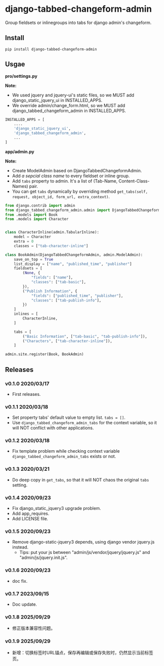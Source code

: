 # django-tabbed-changeform-admin

Group fieldsets or inlinegroups into tabs for django admin's changeform.

## Install

```shell
pip install django-tabbed-changeform-admin
```

## Usgae

**pro/settings.py**

**Note:**

- We used jquery and jquery-ui's static files, so we MUST add django_static_jquery_ui in INSTALLED_APPS.
- We override admin/change_form.html, so we MUST add django_tabbed_changeform_admin in INSTALLED_APPS.

```python
INSTALLED_APPS = [
    ....
    'django_static_jquery_ui',
    'django_tabbed_changeform_admin',
    ...
]
```

**app/admin.py**

**Note:**

- Create ModelAdmin based on DjangoTabbedChangeformAdmin.
- Add *a sepcial class name* to every fieldset or inline group.
- Add `tabs` property to admin. It's a list of (Tab-Name, Content-Class-Names) pair.
- You can get `tabs` dynamically by overriding method `get_tabs(self, request, object_id, form_url, extra_context)`.

```python
from django.contrib import admin
from django_tabbed_changeform_admin.admin import DjangoTabbedChangeformAdmin
from .models import Book
from .models import Character


class CharacterInline(admin.TabularInline):
    model = Character
    extra = 0
    classes = ["tab-character-inline"]

class BookAdmin(DjangoTabbedChangeformAdmin, admin.ModelAdmin):
    save_on_top = True
    list_display = ["name", "published_time", "publisher"]
    fieldsets = [
        (None, {
            "fields": ["name"],
            "classes": ["tab-basic"],
        }),
        ("Publish Information", {
            "fields": ["published_time", "publisher"],
            "classes": ["tab-publish-info"],
        })
    ]
    inlines = [
        CharacterInline,
    ]

    tabs = [
        ("Basic Information", ["tab-basic", "tab-publish-info"]),
        ("Characters", ["tab-character-inline"]),
    ]

admin.site.register(Book, BookAdmin)
```

## Releases




### v0.1.0 2020/03/17

- First releases.

### v0.1.1 2020/03/18

- Set property tabs' default value to empty list. `tabs = []`.
- Use `django_tabbed_changeform_admin_tabs` for the context variable, so it will NOT conflict with other applications.

### v0.1.2 2020/03/18

- Fix template problem while checking context variable `django_tabbed_changeform_admin_tabs` exists or not.

### v0.1.3 2020/03/21

- Do deep copy in `get_tabs`, so that it will NOT chaos the original `tabs` setting.

### v0.1.4 2020/09/23

- Fix django_static_jquery3 upgrade problem.
- Add app_requires.
- Add LICENSE file.

### v0.1.5 2020/09/23

- Remove django-static-jquery3 depends, using django vendor jquery.js instead.
    - Tips: put your js between "admin/js/vendor/jquery/jquery.js" and "admin/js/jquery.init.js".

### v0.1.6 2020/09/23

- doc fix.

### v0.1.7 2023/09/15

- Doc update.

### v0.1.8 2025/09/29

- 修正版本兼容性问题。

### v0.1.9 2025/09/29

- 新增：切换标签时URL锚点，保存再编辑或保存失败时，仍然显示当前标签页。
